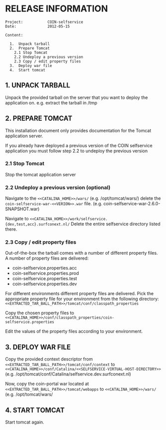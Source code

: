 <!--
  Copyright 2012 SURFnet bv, The Netherlands

  Licensed under the Apache License, Version 2.0 (the "License");
  you may not use this file except in compliance with the License.
  You may obtain a copy of the License at

       http://www.apache.org/licenses/LICENSE-2.0

  Unless required by applicable law or agreed to in writing, software
  distributed under the License is distributed on an "AS IS" BASIS,
  WITHOUT WARRANTIES OR CONDITIONS OF ANY KIND, either express or implied.
  See the License for the specific language governing permissions and
  limitations under the License.
-->

# RELEASE INFORMATION

    Project:           COIN-selfservice
    Date:              2012-05-15

    Content:

      1.  Unpack tarball
      2.  Prepare Tomcat
        2.1 Stop Tomcat
        2.2 Undeploy a previous version
        2.3 Copy / edit property files
      3.  Deploy war file
      4.  Start tomcat


## 1. UNPACK TARBALL

Unpack the provided tarball on the server that you want to deploy
the application on. e.g. extract the tarball in /tmp


## 2. PREPARE TOMCAT

This installation document only provides documentation for the Tomcat application server.

If you already have deployed a previous version of the COIN selfservice application
you must follow step 2.2 to undeploy the previous version

### 2.1 Stop Tomcat

Stop the tomcat application server

### 2.2 Undeploy a previous version (optional)

Navigate to the `<<CATALINA_HOME>>/wars/`
(e.g. /opt/tomcat/wars/)
delete the `coin-selfservice-war-<<VERION>>.war` file.
(e.g. coin-selfservice-war-2.6.0-SNAPSHOT.war)

Navigate to `<<CATALINA_HOME>>/work/selfservice.{dev,test,acc}.surfconext.nl/`
Delete the entire selfservice directory listed there.

### 2.3 Copy / edit property files

Out-of-the-box the tarball comes with a number of different property files.
A number of property files are delivered:

- coin-selfservice.properties.acc
- coin-selfservice.properties.prod
- coin-selfservice.properties.test
- coin-selfservice.properties.dev


For different environments different property files are delivered. Pick the
appropriate property file for your environment from the following directory:
`<<EXTRACTED_TAR_BALL_PATH>>/tomcat/conf/classpath_properties`

Copy the chosen property files to `<<CATALINA_HOME>>/conf/classpath_properties/coin-selfservice.properties`

Edit the values of the property files according to your environment.


## 3. DEPLOY WAR FILE

Copy the provided context descriptor from
`<<EXTRACTED_TAR_BALL_PATH>>/tomcat/conf/context`
to
`<<CATALINA_HOME>>/conf/Catalina/<<SELFSERVICE-VIRTUAL-HOST-DIRECTORY>>`
(e.g. /opt/tomcat/conf/Catalina/selfservice.dev.surfconext.nl)

Now, copy the coin-portal war located at
`<<EXTRACTED_TAR_BALL_PATH>>/tomcat/webapps`
to
`<<CATALINA_HOME>>/wars/`
(e.g. /opt/tomcat/wars/


## 4. START TOMCAT

Start tomcat again.
